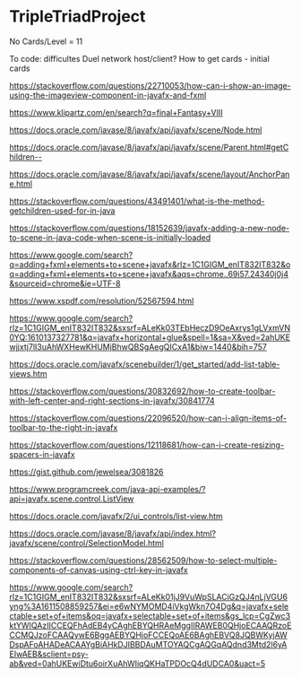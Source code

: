 # TripleTriadProject

No Cards/Level = 11

To code: difficultes
Duel network host/client?
How to get cards - initial cards

https://stackoverflow.com/questions/22710053/how-can-i-show-an-image-using-the-imageview-component-in-javafx-and-fxml

https://www.klipartz.com/en/search?q=final+Fantasy+VIII

https://docs.oracle.com/javase/8/javafx/api/javafx/scene/Node.html

https://docs.oracle.com/javase/8/javafx/api/javafx/scene/Parent.html#getChildren--

https://docs.oracle.com/javase/8/javafx/api/javafx/scene/layout/AnchorPane.html

https://stackoverflow.com/questions/43491401/what-is-the-method-getchildren-used-for-in-java

https://stackoverflow.com/questions/18152639/javafx-adding-a-new-node-to-scene-in-java-code-when-scene-is-initially-loaded

https://www.google.com/search?q=adding+fxml+elements+to+scene+javafx&rlz=1C1GIGM_enIT832IT832&oq=adding+fxml+elements+to+scene+javafx&aqs=chrome..69i57.24340j0j4&sourceid=chrome&ie=UTF-8

https://www.xspdf.com/resolution/52567594.html

https://www.google.com/search?rlz=1C1GIGM_enIT832IT832&sxsrf=ALeKk03TEbHeczD9OeAxrys1gLVxmVN0YQ:1610137327781&q=javafx+horizontal+glue&spell=1&sa=X&ved=2ahUKEwjjxtj7lI3uAhWXHewKHUMjBhwQBSgAegQICxA1&biw=1440&bih=757

https://docs.oracle.com/javafx/scenebuilder/1/get_started/add-list-table-views.htm

https://stackoverflow.com/questions/30832692/how-to-create-toolbar-with-left-center-and-right-sections-in-javafx/30841774

https://stackoverflow.com/questions/22096520/how-can-i-align-items-of-toolbar-to-the-right-in-javafx

https://stackoverflow.com/questions/12118681/how-can-i-create-resizing-spacers-in-javafx

https://gist.github.com/jewelsea/3081826

https://www.programcreek.com/java-api-examples/?api=javafx.scene.control.ListView

https://docs.oracle.com/javafx/2/ui_controls/list-view.htm

https://docs.oracle.com/javase/8/javafx/api/index.html?javafx/scene/control/SelectionModel.html

https://stackoverflow.com/questions/28562509/how-to-select-multiple-components-of-canvas-using-ctrl-key-in-javafx

https://www.google.com/search?rlz=1C1GIGM_enIT832IT832&sxsrf=ALeKk01jJ9VuWpSLACiGzQJ4nLjVGU6yng%3A1611508859257&ei=e6wNYMOMD4iVkgWkn7O4Dg&q=javafx+selectable+set+of+items&oq=javafx+selectable+set+of+items&gs_lcp=CgZwc3ktYWIQAzIICCEQFhAdEB4yCAghEBYQHRAeMggIIRAWEB0QHjoECAAQRzoECCMQJzoFCAAQywE6BggAEBYQHjoFCCEQoAE6BAghEBVQ8JQBWKyjAWDspAFoAHADeACAAYgBiAHkDJIBBDAuMTOYAQCgAQGqAQdnd3Mtd2l6yAEIwAEB&sclient=psy-ab&ved=0ahUKEwiDtu6oirXuAhWIiqQKHaTPDOcQ4dUDCA0&uact=5
